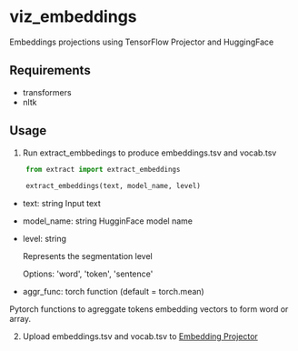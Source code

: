 # viz_embeddings
Embeddings projections using TensorFlow Projector and HuggingFace

## Requirements
- transformers
- nltk 

## Usage
1. Run extract_embbedings to produce embeddings.tsv and vocab.tsv

``` python
    from extract import extract_embeddings
    
    extract_embeddings(text, model_name, level)
```

- text: string
  Input text

- model_name: string
  HugginFace model name
 
- level: string

  Represents the segmentation level

  Options: 'word', 'token', 'sentence'

-  aggr_func: torch function (default = torch.mean)

  Pytorch functions to agreggate tokens embedding vectors to form word or array. 
  
 2. Upload embeddings.tsv and vocab.tsv to [Embedding Projector](http://projector.tensorflow.org/)
